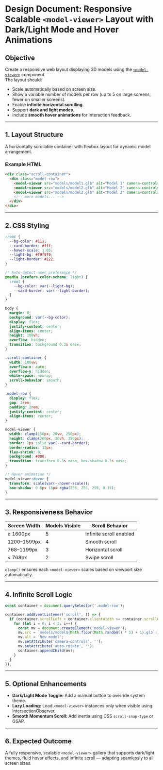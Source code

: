 # Design Document: Responsive Scalable `<model-viewer>` Layout with Dark/Light Mode and Hover Animations

## Objective
Create a responsive web layout displaying 3D models using the [`<model-viewer>`](https://modelviewer.dev/) component.  
The layout should:
- Scale automatically based on screen size.
- Show a variable number of models per row (up to 5 on large screens, fewer on smaller screens).
- Enable **infinite horizontal scrolling**.
- Support **dark and light modes**.
- Include **smooth hover animations** for interaction feedback.

---

## 1. Layout Structure
A horizontally scrollable container with flexbox layout for dynamic model arrangement.

### Example HTML
```html
<div class="scroll-container">
  <div class="model-row">
    <model-viewer src="models/model1.glb" alt="Model 1" camera-controls auto-rotate></model-viewer>
    <model-viewer src="models/model2.glb" alt="Model 2" camera-controls auto-rotate></model-viewer>
    <model-viewer src="models/model3.glb" alt="Model 3" camera-controls auto-rotate></model-viewer>
    <!-- more models... -->
  </div>
</div>
```

---

## 2. CSS Styling

```css
:root {
  --bg-color: #111;
  --card-border: #fff;
  --hover-scale: 1.05;
  --light-bg: #f9f9f9;
  --light-border: #222;
}

/* Auto-detect user preference */
@media (prefers-color-scheme: light) {
  :root {
    --bg-color: var(--light-bg);
    --card-border: var(--light-border);
  }
}

body {
  margin: 0;
  background: var(--bg-color);
  display: flex;
  justify-content: center;
  align-items: center;
  height: 100vh;
  overflow: hidden;
  transition: background 0.3s ease;
}

.scroll-container {
  width: 100vw;
  overflow-x: auto;
  overflow-y: hidden;
  white-space: nowrap;
  scroll-behavior: smooth;
}

.model-row {
  display: flex;
  gap: 2rem;
  padding: 2rem;
  justify-content: center;
  align-items: center;
}

model-viewer {
  width: clamp(150px, 20vw, 250px);
  height: clamp(200px, 30vh, 350px);
  border: 2px solid var(--card-border);
  border-radius: 12px;
  flex-shrink: 0;
  background: #000;
  transition: transform 0.3s ease, box-shadow 0.3s ease;
}

/* Hover animation */
model-viewer:hover {
  transform: scale(var(--hover-scale));
  box-shadow: 0 8px 16px rgba(255, 255, 255, 0.15);
}
```

---

## 3. Responsiveness Behavior

| Screen Width | Models Visible | Scroll Behavior |
|---------------|----------------|------------------|
| ≥ 1600px      | 5              | Infinite scroll enabled |
| 1200–1599px   | 4              | Smooth scroll |
| 768–1199px    | 3              | Horizontal scroll |
| < 768px       | 2              | Swipe scroll |

`clamp()` ensures each `<model-viewer>` scales based on viewport size automatically.

---

## 4. Infinite Scroll Logic

```js
const container = document.querySelector('.model-row');

container.addEventListener('scroll', () => {
  if (container.scrollLeft + container.clientWidth >= container.scrollWidth - 50) {
    for (let i = 0; i < 3; i++) {
      const mv = document.createElement('model-viewer');
      mv.src = `models/model${Math.floor(Math.random() * 5) + 1}.glb`;
      mv.alt = 'New model';
      mv.setAttribute('camera-controls', '');
      mv.setAttribute('auto-rotate', '');
      container.appendChild(mv);
    }
  }
});
```

---

## 5. Optional Enhancements
- **Dark/Light Mode Toggle:** Add a manual button to override system theme.
- **Lazy Loading:** Load `<model-viewer>` instances only when visible using IntersectionObserver.
- **Smooth Momentum Scroll:** Add inertia using CSS `scroll-snap-type` or GSAP.

---

## 6. Expected Outcome
A fully responsive, scalable `<model-viewer>` gallery that supports dark/light themes, fluid hover effects, and infinite scroll — adapting seamlessly to all screen sizes.
